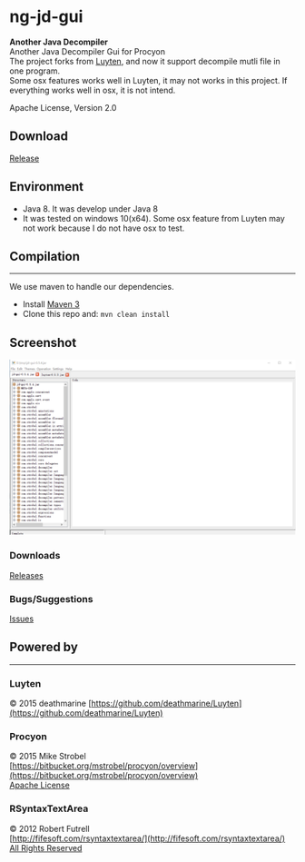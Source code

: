 ng-jd-gui
======
**Another Java Decompiler**  
Another Java Decompiler Gui for Procyon   
The project forks from [Luyten](https://github.com/deathmarine/Luyten), and now it support decompile mutli file
 in one program.  
Some osx features works well in Luyten, it may not works in this project. If everything works 
well in osx, it is not intend.
     
Apache License, Version 2.0  

## Download
[Release](https://github.com/ifreefly/ng-jd-gui/releases)

## Environment
* Java 8. It was develop under Java 8
* It was tested on windows 10(x64). Some osx feature from Luyten may not work because I do not have osx to test.

## Compilation
*****

We use maven to handle our dependencies.

* Install [Maven 3](http://maven.apache.org/download.html)
* Clone this repo and: `mvn clean install`

## Screenshot
![Screen](doc/resource/screenshot.png)

### Downloads
[Releases](https://github.com/ifreefly/ng-jd-gui/releases)  

### Bugs/Suggestions
[Issues](https://github.com/ifreefly/ng-jd-gui/issues)  


## Powered by 
*****
### Luyten
&copy; 2015 deathmarine 
[https://github.com/deathmarine/Luyten](https://github.com/deathmarine/Luyten)

### Procyon
&copy; 2015 Mike Strobel  
[https://bitbucket.org/mstrobel/procyon/overview](https://bitbucket.org/mstrobel/procyon/overview)  
[Apache License](https://github.com/deathmarine/Luyten/blob/master/distfiles/Procyon.License.txt)  


### RSyntaxTextArea
&copy; 2012 Robert Futrell  
[http://fifesoft.com/rsyntaxtextarea/](http://fifesoft.com/rsyntaxtextarea/)  
[All Rights Reserved](https://github.com/deathmarine/Luyten/blob/master/distfiles/RSyntaxTextArea.License.txt)
